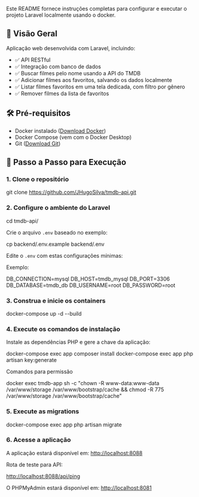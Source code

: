 Este README fornece instruções completas para configurar e executar o projeto Laravel localmente usando o docker.

## 📌 **Visão Geral**

Aplicação web desenvolvida com Laravel, incluindo:

* ✅ API RESTful
* ✅ Integração com banco de dados
* ✅ Buscar filmes pelo nome usando a API do TMDB
* ✅ Adicionar filmes aos favoritos, salvando os dados localmente
* ✅ Listar filmes favoritos em uma tela dedicada, com filtro por gênero
* ✅ Remover filmes da lista de favoritos

## 🛠️ **Pré-requisitos**

* Docker instalado ([Download Docker](https://www.docker.com/get-started))
* Docker Compose (vem com o Docker Desktop)
* Git ([Download Git](https://git-scm.com/downloads))

## 🚀 **Passo a Passo para Execução**

### 1. Clone o repositório

git clone https://github.com/JHugoSilva/tmdb-api.git

### 2. Configure o ambiente do Laravel

cd tmdb-api/

Crie o arquivo `.env` baseado no exemplo:

cp backend/.env.example backend/.env

Edite o `.env` com estas configurações mínimas:

Exemplo:

DB_CONNECTION=mysql
DB_HOST=tmdb_mysql
DB_PORT=3306
DB_DATABASE=tmdb_db
DB_USERNAME=root
DB_PASSWORD=root

### 3. Construa e inicie os containers

docker-compose up -d --build

### 4. Execute os comandos de instalação

Instale as dependências PHP e gere a chave da aplicação:

docker-compose exec app composer install
docker-compose exec app php artisan key:generate

Comandos para permissão

docker exec tmdb-app sh -c "chown -R www-data:www-data /var/www/storage /var/www/bootstrap/cache && chmod -R 775 /var/www/storage /var/www/bootstrap/cache"

### 5. Execute as migrations

docker-compose exec app php artisan migrate

### 6. Acesse a aplicação

A aplicação estará disponível em:
[http://localhost:8088](http://localhost:8088)

Rota de teste para API:

[http://localhost:8088/api/ping](http://localhost:8088/api/ping)

O PHPMyAdmin estará disponível em:
[http://localhost:8081](http://localhost:8081/)
